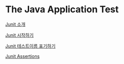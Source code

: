 # The Java Application Test

[Junit 소개](https://github.com/ces518/TIL/blob/master/unit-test/더%20자바%2C%20애플리케이션을%20테스트하는%20방법%20-%20Junit%20소개.md)

[Junit 시작하기](https://github.com/ces518/TIL/blob/master/unit-test/더%20자바%2C%20애플리케이션을%20테스트하는%20방법%20-%20Junit%20시작하기.md)

[Junit 테스트이름 표기하기](https://github.com/ces518/TIL/blob/master/unit-test/더%20자바%2C%20애플리케이션을%20테스트하는%20방법%20-%20Junit%20테스트이름%20표기하기.md)

[Junit Assertions](https://github.com/ces518/TIL/blob/master/unit-test/더%20자바%2C%20애플리케이션을%20테스트하는%20방법%20-%20Junit%20시작하기.md)